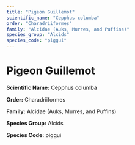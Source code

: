 ```yaml
---
title: "Pigeon Guillemot"
scientific_name: "Cepphus columba"
order: "Charadriiformes"
family: "Alcidae (Auks, Murres, and Puffins)"
species_group: "Alcids"
species_code: "piggui"
---
```


# Pigeon Guillemot

**Scientific Name:** Cepphus columba

**Order:** Charadriiformes

**Family:** Alcidae (Auks, Murres, and Puffins)

**Species Group:** Alcids

**Species Code:** piggui
